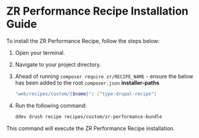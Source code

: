 # ZR Performance Recipe Installation Guide

To install the ZR Performance Recipe, follow the steps below:

1. Open your terminal.
2. Navigate to your project directory. 
3. Ahead of running `composer require zr/RECIPE_NAME` - ensure the below has been added to the root `composer.json` **installer-paths**
    ```sh
    "web/recipes/custom/{$name}": ["type:drupal-recipe"]
    ```
4. Run the following command:

    ```sh
    ddev drush recipe recipes/custom/zr-performance-bundle
    ```

This command will execute the ZR Performance Recipe installation.
